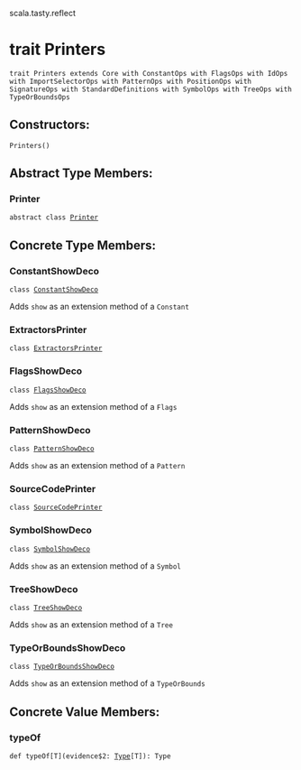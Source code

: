 scala.tasty.reflect
# trait Printers

<pre><code class="language-scala" >trait Printers extends Core with ConstantOps with FlagsOps with IdOps with ImportSelectorOps with PatternOps with PositionOps with SignatureOps with StandardDefinitions with SymbolOps with TreeOps with TypeOrBoundsOps</pre></code>
## Constructors:
<pre><code class="language-scala" >Printers()</pre></code>

## Abstract Type Members:
### Printer
<pre><code class="language-scala" >abstract class <a href="./Printers/Printer.md">Printer</a></pre></code>
## Concrete Type Members:
### ConstantShowDeco
<pre><code class="language-scala" >class <a href="./Printers/ConstantShowDeco.md">ConstantShowDeco</a></pre></code>
Adds `show` as an extension method of a `Constant`

### ExtractorsPrinter
<pre><code class="language-scala" >class <a href="./Printers/ExtractorsPrinter.md">ExtractorsPrinter</a></pre></code>
### FlagsShowDeco
<pre><code class="language-scala" >class <a href="./Printers/FlagsShowDeco.md">FlagsShowDeco</a></pre></code>
Adds `show` as an extension method of a `Flags`

### PatternShowDeco
<pre><code class="language-scala" >class <a href="./Printers/PatternShowDeco.md">PatternShowDeco</a></pre></code>
Adds `show` as an extension method of a `Pattern`

### SourceCodePrinter
<pre><code class="language-scala" >class <a href="./Printers/SourceCodePrinter.md">SourceCodePrinter</a></pre></code>
### SymbolShowDeco
<pre><code class="language-scala" >class <a href="./Printers/SymbolShowDeco.md">SymbolShowDeco</a></pre></code>
Adds `show` as an extension method of a `Symbol`

### TreeShowDeco
<pre><code class="language-scala" >class <a href="./Printers/TreeShowDeco.md">TreeShowDeco</a></pre></code>
Adds `show` as an extension method of a `Tree`

### TypeOrBoundsShowDeco
<pre><code class="language-scala" >class <a href="./Printers/TypeOrBoundsShowDeco.md">TypeOrBoundsShowDeco</a></pre></code>
Adds `show` as an extension method of a `TypeOrBounds`

## Concrete Value Members:
### typeOf
<pre><code class="language-scala" >def typeOf[T](evidence$2: <a href="../../quoted/Type.md">Type</a>[T]): Type</pre></code>

